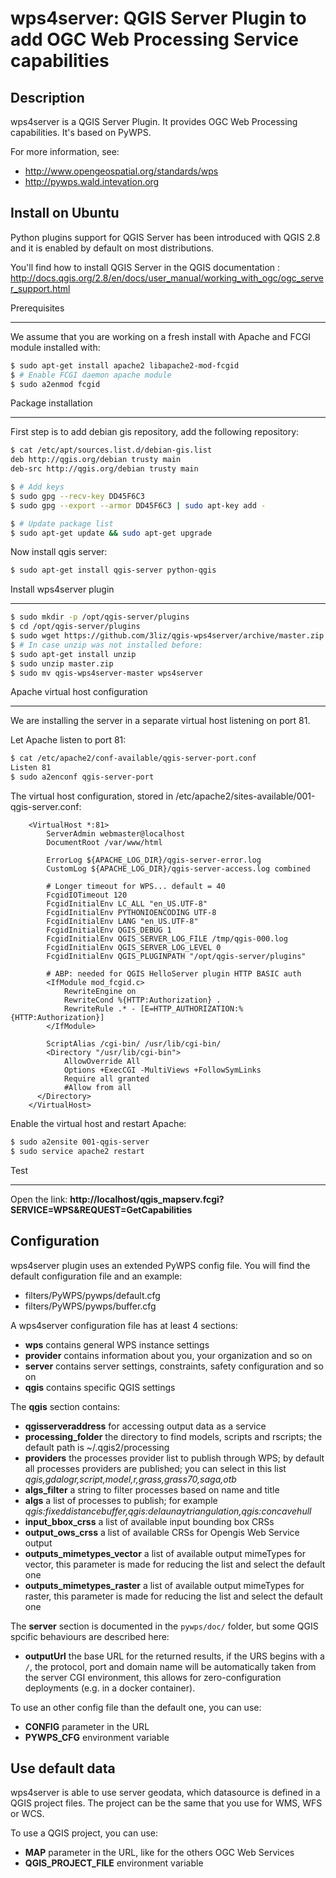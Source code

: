 wps4server: QGIS Server Plugin to add OGC Web Processing Service capabilities
==============================================================================

Description
---------------

wps4server is a QGIS Server Plugin. It provides OGC Web Processing capabilities. It's based on PyWPS.

For more information, see:
* http://www.opengeospatial.org/standards/wps
* http://pywps.wald.intevation.org

Install on Ubuntu
------------------

Python plugins support for QGIS Server has been introduced with QGIS 2.8 and it is enabled by default on most distributions.

You'll find how to install QGIS Server in the QGIS documentation : http://docs.qgis.org/2.8/en/docs/user_manual/working_with_ogc/ogc_server_support.html

Prerequisites
_______________

We assume that you are working on a fresh install with Apache and FCGI module installed with:

```bash
$ sudo apt-get install apache2 libapache2-mod-fcgid
$ # Enable FCGI daemon apache module
$ sudo a2enmod fcgid
```

Package installation
_____________________

First step is to add debian gis repository, add the following repository:

```bash
$ cat /etc/apt/sources.list.d/debian-gis.list
deb http://qgis.org/debian trusty main
deb-src http://qgis.org/debian trusty main

$ # Add keys
$ sudo gpg --recv-key DD45F6C3
$ sudo gpg --export --armor DD45F6C3 | sudo apt-key add -

$ # Update package list
$ sudo apt-get update && sudo apt-get upgrade
```

Now install qgis server:

```bash
$ sudo apt-get install qgis-server python-qgis
```

Install wps4server plugin
__________________________

```bash
$ sudo mkdir -p /opt/qgis-server/plugins
$ cd /opt/qgis-server/plugins
$ sudo wget https://github.com/3liz/qgis-wps4server/archive/master.zip
$ # In case unzip was not installed before:
$ sudo apt-get install unzip
$ sudo unzip master.zip
$ sudo mv qgis-wps4server-master wps4server
```

Apache virtual host configuration
__________________________________

We are installing the server in a separate virtual host listening on port 81.

Let Apache listen to port 81:

```bash
$ cat /etc/apache2/conf-available/qgis-server-port.conf
Listen 81
$ sudo a2enconf qgis-server-port
```

The virtual host configuration, stored in /etc/apache2/sites-available/001-qgis-server.conf:

```
    <VirtualHost *:81>
        ServerAdmin webmaster@localhost
        DocumentRoot /var/www/html

        ErrorLog ${APACHE_LOG_DIR}/qgis-server-error.log
        CustomLog ${APACHE_LOG_DIR}/qgis-server-access.log combined

        # Longer timeout for WPS... default = 40
        FcgidIOTimeout 120
        FcgidInitialEnv LC_ALL "en_US.UTF-8"
        FcgidInitialEnv PYTHONIOENCODING UTF-8
        FcgidInitialEnv LANG "en_US.UTF-8"
        FcgidInitialEnv QGIS_DEBUG 1
        FcgidInitialEnv QGIS_SERVER_LOG_FILE /tmp/qgis-000.log
        FcgidInitialEnv QGIS_SERVER_LOG_LEVEL 0
        FcgidInitialEnv QGIS_PLUGINPATH "/opt/qgis-server/plugins"

        # ABP: needed for QGIS HelloServer plugin HTTP BASIC auth
        <IfModule mod_fcgid.c>
            RewriteEngine on
            RewriteCond %{HTTP:Authorization} .
            RewriteRule .* - [E=HTTP_AUTHORIZATION:%{HTTP:Authorization}]
        </IfModule>

        ScriptAlias /cgi-bin/ /usr/lib/cgi-bin/
        <Directory "/usr/lib/cgi-bin">
            AllowOverride All
            Options +ExecCGI -MultiViews +FollowSymLinks
            Require all granted
            #Allow from all
      </Directory>
    </VirtualHost>
```

Enable the virtual host and restart Apache:

```bash
$ sudo a2ensite 001-qgis-server
$ sudo service apache2 restart
```

Test
_____

Open the link: **http://localhost/qgis_mapserv.fcgi?SERVICE=WPS&REQUEST=GetCapabilities**

Configuration
---------------

wps4server plugin uses an extended PyWPS config file. You will find the default configuration file and an example:
* filters/PyWPS/pywps/default.cfg
* filters/PyWPS/pywps/buffer.cfg

A wps4server configuration file has at least 4 sections:
* **wps** contains general WPS instance settings
* **provider** contains information about you, your organization and so on
* **server** contains server settings, constraints, safety configuration and so on
* **qgis** contains specific QGIS settings

The **qgis** section contains:
* **qgisserveraddress** for accessing output data as a service
* **processing_folder** the directory to find models, scripts and rscripts; the default path is ~/.qgis2/processing
* **providers** the processes provider list to publish through WPS; by default all processes providers are published; you can select in this list *qgis,gdalogr,script,model,r,grass,grass70,saga,otb*
* **algs_filter** a string to filter processes based on name and title
* **algs** a list of processes to publish; for example *qgis:fixeddistancebuffer,qgis:delaunaytriangulation,qgis:concavehull*
* **input_bbox_crss** a list of available input bounding box CRSs
* **output_ows_crss** a list of available CRSs for Opengis Web Service output
* **outputs_mimetypes_vector** a list of available output mimeTypes for vector, this parameter is made for reducing the list and select the default one
* **outputs_mimetypes_raster** a list of available output mimeTypes for raster, this parameter is made for reducing the list and select the default one

The **server** section is documented in the `pywps/doc/` folder, but some QGIS spcific behaviours are described here:
* **outputUrl** the base URL for the returned results, if the URS begins with a `/`, the protocol, port and domain name will be automatically taken from the server CGI environment, this allows for zero-configuration deployments (e.g. in a docker container).



To use an other config file than the default one, you can use:
* **CONFIG** parameter in the URL
* **PYWPS_CFG** environment variable

Use default data
------------------

wps4server is able to use server geodata, which datasource is defined in a QGIS project files. The project can be the same that you use for WMS, WFS or WCS.

To use a QGIS project, you can use:
* **MAP** parameter in the URL, like for the others OGC Web Services
* **QGIS_PROJECT_FILE** environment variable
